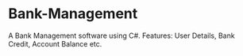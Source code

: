 # Bank-Management
A Bank Management software using C#. Features: User Details, Bank Credit, Account Balance etc.
